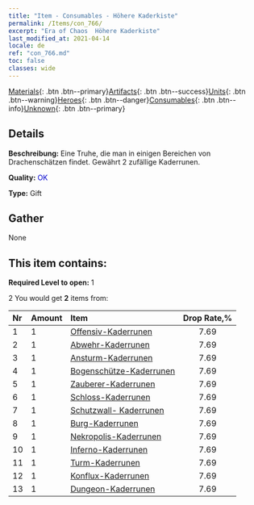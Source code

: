 ```yaml
---
title: "Item - Consumables - Höhere Kaderkiste"
permalink: /Items/con_766/
excerpt: "Era of Chaos  Höhere Kaderkiste"
last_modified_at: 2021-04-14
locale: de
ref: "con_766.md"
toc: false
classes: wide
---
```

 [Materials](/de/Items/){: .btn .btn--primary}[Artifacts](/de/Items/Artifacts/){: .btn .btn--success}[Units](/de/Items/Units/){: .btn .btn--warning}[Heroes](/de/Items/Heroes/){: .btn .btn--danger}[Consumables](/de/Items/Consumables/){: .btn .btn--info}[Unknown](/de/Items/Unknown/){: .btn .btn--primary}

## Details
 **Beschreibung:** Eine Truhe, die man in einigen Bereichen von Drachenschätzen findet. Gewährt 2 zufällige Kaderrunen.

 **Quality:** <span style="color: #0000CD">OK</span>

 **Type:** Gift

## Gather

  None

## This item contains:

 **Required Level to open:** 1

 2 You would get **2** items  from:

  | Nr | Amount |     Item    | Drop Rate,% |
  |:---|:-------|:------------|:---------:|
  | 1 | 1 | [Offensiv-Kaderrunen](/de/Items/con_734/) | 7.69 | 
  | 2 | 1 | [Abwehr-Kaderrunen](/de/Items/con_739/) | 7.69 | 
  | 3 | 1 | [Ansturm-Kaderrunen](/de/Items/con_741/) | 7.69 | 
  | 4 | 1 | [Bogenschütze-Kaderrunen](/de/Items/con_742/) | 7.69 | 
  | 5 | 1 | [Zauberer-Kaderrunen](/de/Items/con_746/) | 7.69 | 
  | 6 | 1 | [Schloss-Kaderrunen](/de/Items/con_752/) | 7.69 | 
  | 7 | 1 | [Schutzwall- Kaderrunen](/de/Items/con_753/) | 7.69 | 
  | 8 | 1 | [Burg-Kaderrunen](/de/Items/con_754/) | 7.69 | 
  | 9 | 1 | [Nekropolis-Kaderrunen](/de/Items/con_755/) | 7.69 | 
  | 10 | 1 | [Inferno-Kaderrunen](/de/Items/con_777/) | 7.69 | 
  | 11 | 1 | [Turm-Kaderrunen](/de/Items/con_785/) | 7.69 | 
  | 12 | 1 | [Konflux-Kaderrunen](/de/Items/con_791/) | 7.69 | 
  | 13 | 1 | [Dungeon-Kaderrunen](/de/Items/con_792/) | 7.69 | 
